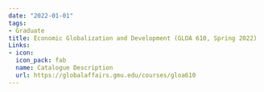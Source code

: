 ```yaml
---
date: "2022-01-01"
tags:
- Graduate
title: Economic Globalization and Development (GLOA 610, Spring 2022)
Links:
- icon: 
  icon_pack: fab
  name: Catalogue Description
  url: https://globalaffairs.gmu.edu/courses/gloa610
---
```

